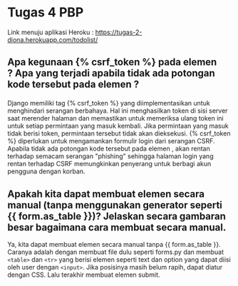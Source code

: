 # Tugas 4 PBP

Link menuju aplikasi Heroku : https://tugas-2-diona.herokuapp.com/todolist/

## Apa kegunaan {% csrf_token %} pada elemen <form>? Apa yang terjadi apabila tidak ada potongan kode tersebut pada elemen <form>?

Django memiliki tag {% csrf_token %} yang diimplementasikan untuk menghindari serangan berbahaya. Hal ini menghasilkan token di sisi server saat merender halaman dan memastikan untuk memeriksa ulang token ini untuk setiap permintaan yang masuk kembali. Jika permintaan yang masuk tidak berisi token, permintaan tersebut tidak akan dieksekusi. {% csrf_token %} diperlukan untuk mengamankan formulir login dari serangan CSRF. Apabila tidak ada potongan kode tersebut pada elemen <form>, akan rentan terhadap semacam serangan "phishing" sehingga halaman login yang rentan terhadap CSRF memungkinkan penyerang untuk berbagi akun pengguna dengan korban.

## Apakah kita dapat membuat elemen <form> secara manual (tanpa menggunakan generator seperti {{ form.as_table }})? Jelaskan secara gambaran besar bagaimana cara membuat <form> secara manual.

Ya, kita dapat membuat elemen <form> secara manual tanpa {{ form.as_table }}. Caranya adalah dengan membuat file dulu seperti forms.py dan membuat `<table>` dan `<tr>` yang berisi elemen seperti text dan option yang dapat diisi oleh user dengan `<input>`. Jika posisinya masih belum rapih, dapat diatur dengan CSS. Lalu terakhir membuat elemen submit.
